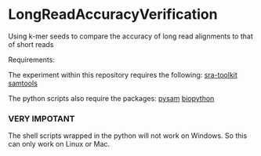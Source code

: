 # LongReadAccuracyVerification
Using k-mer seeds to compare the accuracy of long read alignments to that of short reads

Requirements:

The experiment within this repository requires the following:
[sra-toolkit](https://github.com/ncbi/sra-tools/wiki/01.-Downloading-SRA-Toolkit)
[samtools](https://github.com/samtools/samtools)

The python scripts also require the packages:
[pysam](https://pysam.readthedocs.io/en/latest/index.html)
[biopython](https://biopython.org/)


### VERY IMPOTANT ###
The shell scripts wrapped in the python will not work on Windows. 
So this can only work on Linux or Mac.
